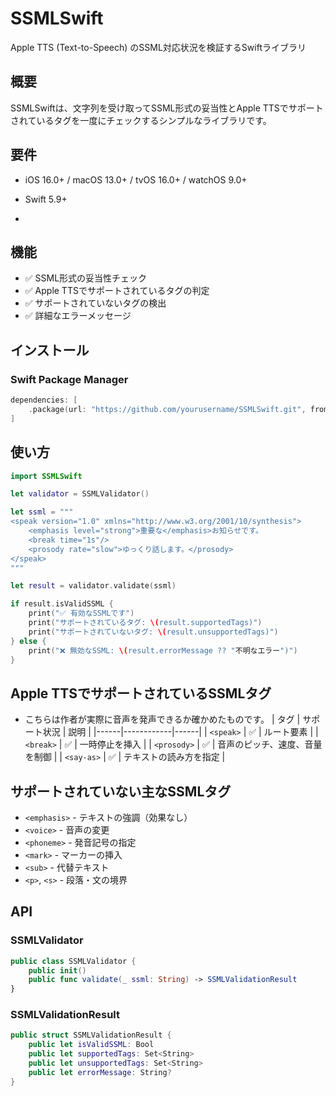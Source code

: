 # SSMLSwift

Apple TTS (Text-to-Speech) のSSML対応状況を検証するSwiftライブラリ

## 概要

SSMLSwiftは、文字列を受け取ってSSML形式の妥当性とApple TTSでサポートされているタグを一度にチェックするシンプルなライブラリです。


## 要件
- iOS 16.0+ / macOS 13.0+ / tvOS 16.0+ / watchOS 9.0+
- Swift 5.9+

- 
## 機能

- ✅ SSML形式の妥当性チェック
- ✅ Apple TTSでサポートされているタグの判定
- ✅ サポートされていないタグの検出
- ✅ 詳細なエラーメッセージ

## インストール

### Swift Package Manager

```swift
dependencies: [
    .package(url: "https://github.com/yourusername/SSMLSwift.git", from: "1.0.0")
]
```

## 使い方

```swift
import SSMLSwift

let validator = SSMLValidator()

let ssml = """
<speak version="1.0" xmlns="http://www.w3.org/2001/10/synthesis">
    <emphasis level="strong">重要な</emphasis>お知らせです。
    <break time="1s"/>
    <prosody rate="slow">ゆっくり話します。</prosody>
</speak>
"""

let result = validator.validate(ssml)

if result.isValidSSML {
    print("✅ 有効なSSMLです")
    print("サポートされているタグ: \(result.supportedTags)")
    print("サポートされていないタグ: \(result.unsupportedTags)")
} else {
    print("❌ 無効なSSML: \(result.errorMessage ?? "不明なエラー")")
}
```

## Apple TTSでサポートされているSSMLタグ
- こちらは作者が実際に音声を発声できるか確かめたものです。
| タグ | サポート状況 | 説明 |
|------|------------|------|
| `<speak>` | ✅ | ルート要素 |
| `<break>` | ✅ | 一時停止を挿入 |
| `<prosody>` | ✅ | 音声のピッチ、速度、音量を制御 |
| `<say-as>` | ✅ | テキストの読み方を指定 |

## サポートされていない主なSSMLタグ

- `<emphasis>` - テキストの強調（効果なし）
- `<voice>` - 音声の変更
- `<phoneme>` - 発音記号の指定
- `<mark>` - マーカーの挿入
- `<sub>` - 代替テキスト
- `<p>`, `<s>` - 段落・文の境界

## API

### SSMLValidator

```swift
public class SSMLValidator {
    public init()
    public func validate(_ ssml: String) -> SSMLValidationResult
}
```

### SSMLValidationResult

```swift
public struct SSMLValidationResult {
    public let isValidSSML: Bool
    public let supportedTags: Set<String>
    public let unsupportedTags: Set<String>
    public let errorMessage: String?
}
```



